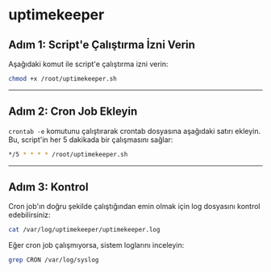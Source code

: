 # uptimekeeper

## Adım 1: Script'e Çalıştırma İzni Verin

Aşağıdaki komut ile script'e çalıştırma izni verin:

```bash
chmod +x /root/uptimekeeper.sh
```

---

## Adım 2: Cron Job Ekleyin

`crontab -e` komutunu çalıştırarak crontab dosyasına aşağıdaki satırı ekleyin. Bu, script'in her 5 dakikada bir çalışmasını sağlar:

```bash
*/5 * * * * /root/uptimekeeper.sh
```

---

## Adım 3: Kontrol

Cron job'ın doğru şekilde çalıştığından emin olmak için log dosyasını kontrol edebilirsiniz:

```bash
cat /var/log/uptimekeeper/uptimekeeper.log
```

Eğer cron job çalışmıyorsa, sistem loglarını inceleyin:

```bash
grep CRON /var/log/syslog
```
